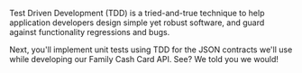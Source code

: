 Test Driven Development (TDD) is a tried-and-true technique to help application developers design simple yet robust software, and guard against functionality regressions and bugs.

Next, you'll implement unit tests using TDD for the JSON contracts we'll use while developing our Family Cash Card API. See? We told you we would!
